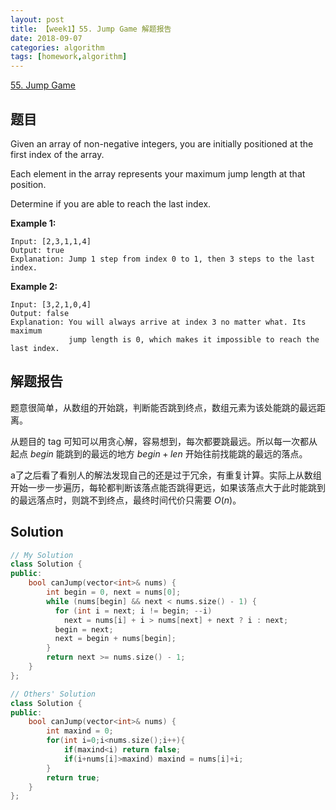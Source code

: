 ```yaml
---
layout: post
title: 【week1】55. Jump Game 解题报告
date: 2018-09-07
categories: algorithm
tags: [homework,algorithm]
---
```


[55. Jump Game](https://leetcode.com/problems/jump-game/description/)

<!--more--> 

## 题目

Given an array of non-negative integers, you are initially positioned at the first index of the array.

Each element in the array represents your maximum jump length at that position.

Determine if you are able to reach the last index.

**Example 1:**

```
Input: [2,3,1,1,4]
Output: true
Explanation: Jump 1 step from index 0 to 1, then 3 steps to the last index.
```

**Example 2:**

```
Input: [3,2,1,0,4]
Output: false
Explanation: You will always arrive at index 3 no matter what. Its maximum
             jump length is 0, which makes it impossible to reach the last index.
```

## 解题报告

题意很简单，从数组的开始跳，判断能否跳到终点，数组元素为该处能跳的最远距离。

从题目的 tag 可知可以用贪心解，容易想到，每次都要跳最远。所以每一次都从起点 $begin$ 能跳到的最远的地方 $begin + len$ 开始往前找能跳的最远的落点。

a了之后看了看别人的解法发现自己的还是过于冗余，有重复计算。实际上从数组开始一步一步遍历，每轮都判断该落点能否跳得更远，如果该落点大于此时能跳到的最远落点时，则跳不到终点，最终时间代价只需要 $O(n)$。

## Solution

```cpp
// My Solution
class Solution {
public:
    bool canJump(vector<int>& nums) {
        int begin = 0, next = nums[0];
        while (nums[begin] && next < nums.size() - 1) {
          for (int i = next; i != begin; --i)
            next = nums[i] + i > nums[next] + next ? i : next;
          begin = next;
          next = begin + nums[begin];
        }
        return next >= nums.size() - 1;
    }
};

// Others' Solution
class Solution {
public:
    bool canJump(vector<int>& nums) {
        int maxind = 0;
        for(int i=0;i<nums.size();i++){
            if(maxind<i) return false;
            if(i+nums[i]>maxind) maxind = nums[i]+i;
        }
        return true;
    }
};
```

